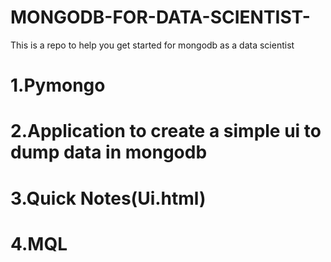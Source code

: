 # MONGODB-FOR-DATA-SCIENTIST-
This is a repo to help you get started for mongodb as a data scientist

# 1.Pymongo
# 2.Application to create a simple ui to dump data in mongodb
# 3.Quick Notes(Ui.html)
# 4.MQL
